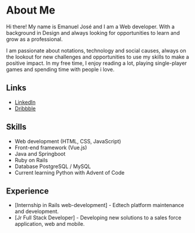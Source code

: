 # About Me

Hi there! My name is Emanuel José and I am a Web developer. With a background in Design and always looking for opportunities to learn and grow as a professional. 

I am passionate about notations, technology and social causes, always on the lookout for new challenges and opportunities to use my skills to make a positive impact. In my free time, I enjoy reading a lot, playing single-player games and spending time with people i love.

## Links

- [LinkedIn](https://www.linkedin.com/in/emanuel-jsa/)
- [Dribbble](https://dribbble.com/EmanuelJSA)

## Skills

- Web development (HTML, CSS, JavaScript)
- Front-end framework (Vue.js)
- Java and Springboot
- Ruby on Rails
- Database PostgreSQL / MySQL
- Current learning Python with Advent of Code

## Experience

-   [Internship in Rails web-development] - Edtech platform maintenance and development. 
-   [Jr Full Stack Developer] - Developing new solutions to a sales force application, web and mobile.
